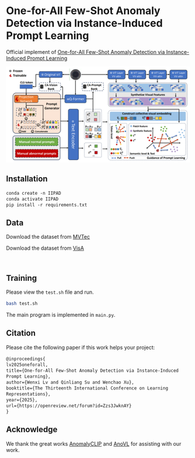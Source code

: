 # One-for-All Few-Shot Anomaly Detection via Instance-Induced Prompt Learning

Official implement of [One-for-All Few-Shot Anomaly Detection via Instance-Induced Prompt Learning](https://openreview.net/forum?id=Zzs3JwknAY)

![framework](https://github.com/Vanssssry/One-For-All-Few-Shot-Anomaly-Detection/blob/main/framework.png)



## Installation

```shell
conda create -n IIPAD
conda activate IIPAD
pip install -r requirements.txt
```



## Data

Download the dataset from [MVTec](https://www.mvtec.com/company/research/datasets/mvtec-ad)

Download the dataset from [VisA](https://github.com/amazon-science/spot-diff?tab=readme-ov-file#data-download)

​	

## Training 

Please view the `test.sh` file and run.

```bash
bash test.sh
```

The main program is implemented in `main.py`.



## Citation

Please cite the following paper if this work helps your project:

```
@inproceedings{
lv2025oneforall,
title={One-for-All Few-Shot Anomaly Detection via Instance-Induced Prompt Learning},
author={Wenxi Lv and Qinliang Su and Wenchao Xu},
booktitle={The Thirteenth International Conference on Learning Representations},
year={2025},
url={https://openreview.net/forum?id=Zzs3JwknAY}
}
```

## Acknowledge

We thank the great works [AnomalyCLIP](https://github.com/zqhang/AnomalyCLIP) and [AnoVL](https://github.com/hq-deng/AnoVL) for assisting with our work.